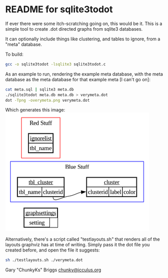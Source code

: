# README for sqlite3todot


If ever there were some itch-scratching going on, this would be it. This
is a simple tool to create .dot directed graphs from sqlite3 databases.

It can optionally include things like clustering, and tables to ignore,
from a "meta" database.

To build:
```sh
gcc -o sqlite3todot -lsqlite3 sqlite3todot.c
```

As an example to run, rendering the example meta database, with the meta
database as the meta database for that example meta [I can't go on]:
```sh
cat meta.sql | sqlite3 meta.db
./sqlite3todot meta.db meta.db > verymeta.dot
dot -Tpng -overymeta.png verymeta.dot
```

Which generates this image:
![Very Meta](./verymeta.png)

Alternatively, there's a script called "testlayouts.sh" that renders
all of the layouts graphviz has at time of writing. Simply pass it the
dot file you created before, and open the file it suggests:
```sh
sh ./testlayouts.sh ./verymeta.dot
```


Gary "ChunkyKs" Briggs <chunky@icculus.org>

